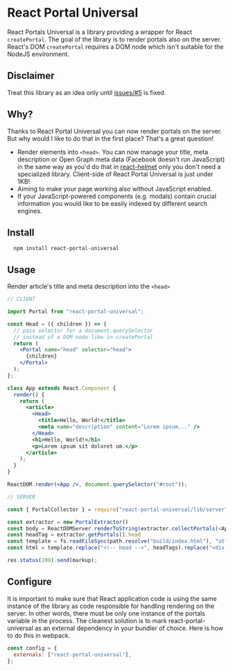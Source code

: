 # React Portal Universal

React Portals Universal is a library providing a wrapper for React `createPortal`. The goal of the
library is to render portals also on the server. React's DOM `createPortal` requires a DOM node
which isn't suitable for the NodeJS environment.

## Disclaimer

Treat this library as an idea only until [issues/#5](https://github.com/MichalZalecki/react-portal-universal/issues/5) is fixed.

## Why?

Thanks to React Portal Universal you can now render portals on the server. But why would I like to do that in the first place? That's a great question!

- Render elements into `<head>`. You can now manage your title, meta description or Open Graph meta data (Facebook doesn't run JavaScript) in the same way as you'd do that in [react-helmet](https://github.com/nfl/react-helmet) only you don't need a specialized library. Client-side of React Portal Universal is just under 1KB!
- Aiming to make your page working also without JavaScript enabled.
- If your JavaScript-powered components (e.g. modals) contain crucial information you would like to be easily indexed by different search engines.

## Install

```commandline
  npm install react-portal-universal
```

## Usage

Render article's title and meta description into the `<head>`

```jsx
// CLIENT

import Portal from "react-portal-universal";

const Head = ({ children }) => {
  // pass selector for a document.querySelector
  // instead of a DOM node like in createPortal
  return (
    <Portal name="head" selector="head">
      {children}
    </Portal>
  );
};

class App extends React.Component {
  render() {
    return (
      <article>
        <Head>
          <title>Hello, World!</title>
          <meta name="description" content="Lorem ipsum..." />
        </Head>
        <h1>Hello, World!</h1>
        <p>Lorem ipsum sit doloret um.</p>
      </article>
    );
  }
}

ReactDOM.render(<App />, document.querySelector("#root"));
```

```js
// SERVER

const { PortalCollector } = require("react-portal-universal/lib/server");

const extractor = new PortalExtractor()
const body = ReactDOMServer.renderToString(extractor.collectPortals(<App />)));
const headTag = extractor.getPortals().head
const template = fs.readFileSync(path.resolve("build/index.html"), "utf8");
const html = template.replace("<!-- head -->", headTags).replace("<div id=\"root\"></div>", `<div id="root">${body}</div>`);

res.status(200).send(markup);
```

## Configure

It is important to make sure that React application code is using the same instance of the library
as code responsible for handling rendering on the server. In other words, there must be only one
instance of the portals variable in the process.
The cleanest solution is to mark react-portal-universal as an external dependency in your bundler of choice. Here is how to do this in webpack.

```js
const config = {
  externals: ["react-portal-universal"],
};
```
